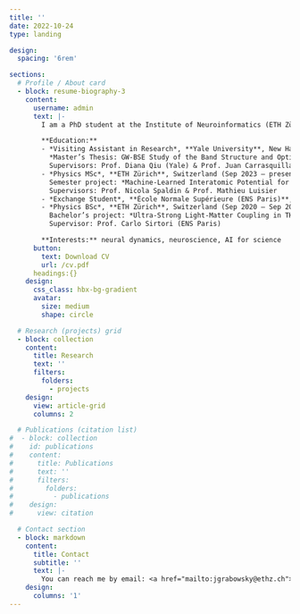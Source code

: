 ```yaml
---
title: ''
date: 2022-10-24
type: landing

design:
  spacing: '6rem'

sections:
  # Profile / About card
  - block: resume-biography-3
    content:
      username: admin
      text: |-
        I am a PhD student at the Institute of Neuroinformatics (ETH Zürich & UZH) working on the neural dynamics of speech under the supervision of Timothée Proix. Previously, I was a visiting researcher at Yale University, where I worked on computational materials science with Diana Qiu. I hold a Bachelor’s and a Master’s degree in Physics from ETH Zürich.

        **Education:**
        - *Visiting Assistant in Research*, **Yale University**, New Haven (Oct 2024 – May 2025)  
          *Master’s Thesis: GW-BSE Study of the Band Structure and Optical Spectrum of Layered CrSBr*  
          Supervisors: Prof. Diana Qiu (Yale) & Prof. Juan Carrasquilla (ETH Zürich)
        - *Physics MSc*, **ETH Zürich**, Switzerland (Sep 2023 – present)  
          Semester project: *Machine-Learned Interatomic Potential for BaTiO₃*  
          Supervisors: Prof. Nicola Spaldin & Prof. Mathieu Luisier
        - *Exchange Student*, **École Normale Supérieure (ENS Paris)**, France (Sep 2022 – Jun 2023)
        - *Physics BSc*, **ETH Zürich**, Switzerland (Sep 2020 – Sep 2023)  
          Bachelor’s project: *Ultra-Strong Light-Matter Coupling in THz LC Resonators*  
          Supervisor: Prof. Carlo Sirtori (ENS Paris)

        **Interests:** neural dynamics, neuroscience, AI for science
      button:
        text: Download CV
        url: /cv.pdf
      headings:{}
    design:
      css_class: hbx-bg-gradient
      avatar:
        size: medium
        shape: circle

  # Research (projects) grid
  - block: collection
    content:
      title: Research
      text: ''
      filters:
        folders:
          - projects
    design:
      view: article-grid
      columns: 2

  # Publications (citation list)
#  - block: collection
#    id: publications
#    content:
#      title: Publications
#      text: ''
#      filters:
#        folders:
#          - publications
#    design:
#      view: citation

  # Contact section
  - block: markdown
    content:
      title: Contact
      subtitle: ''
      text: |-
        You can reach me by email: <a href="mailto:jgrabowsky@ethz.ch">jgrabowsky@ethz.ch</a>
    design:
      columns: '1'
---
```

